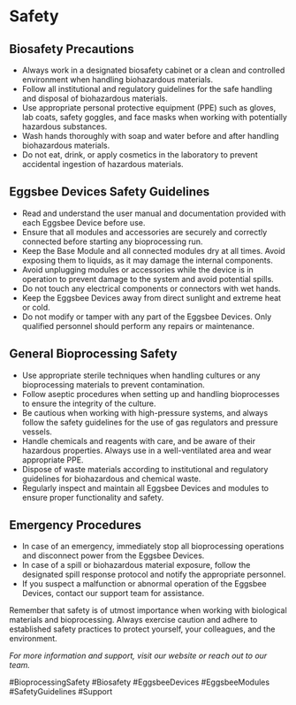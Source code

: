 
# Safety

## Biosafety Precautions

- Always work in a designated biosafety cabinet or a clean and controlled environment when handling biohazardous materials.
- Follow all institutional and regulatory guidelines for the safe handling and disposal of biohazardous materials.
- Use appropriate personal protective equipment (PPE) such as gloves, lab coats, safety goggles, and face masks when working with potentially hazardous substances.
- Wash hands thoroughly with soap and water before and after handling biohazardous materials.
- Do not eat, drink, or apply cosmetics in the laboratory to prevent accidental ingestion of hazardous materials.

## Eggsbee Devices Safety Guidelines

- Read and understand the user manual and documentation provided with each Eggsbee Device before use.
- Ensure that all modules and accessories are securely and correctly connected before starting any bioprocessing run.
- Keep the Base Module and all connected modules dry at all times. Avoid exposing them to liquids, as it may damage the internal components.
- Avoid unplugging modules or accessories while the device is in operation to prevent damage to the system and avoid potential spills.
- Do not touch any electrical components or connectors with wet hands.
- Keep the Eggsbee Devices away from direct sunlight and extreme heat or cold.
- Do not modify or tamper with any part of the Eggsbee Devices. Only qualified personnel should perform any repairs or maintenance.

## General Bioprocessing Safety

- Use appropriate sterile techniques when handling cultures or any bioprocessing materials to prevent contamination.
- Follow aseptic procedures when setting up and handling bioprocesses to ensure the integrity of the culture.
- Be cautious when working with high-pressure systems, and always follow the safety guidelines for the use of gas regulators and pressure vessels.
- Handle chemicals and reagents with care, and be aware of their hazardous properties. Always use in a well-ventilated area and wear appropriate PPE.
- Dispose of waste materials according to institutional and regulatory guidelines for biohazardous and chemical waste.
- Regularly inspect and maintain all Eggsbee Devices and modules to ensure proper functionality and safety.

## Emergency Procedures

- In case of an emergency, immediately stop all bioprocessing operations and disconnect power from the Eggsbee Devices.
- In case of a spill or biohazardous material exposure, follow the designated spill response protocol and notify the appropriate personnel.
- If you suspect a malfunction or abnormal operation of the Eggsbee Devices, contact our support team for assistance.

Remember that safety is of utmost importance when working with biological materials and bioprocessing. Always exercise caution and adhere to established safety practices to protect yourself, your colleagues, and the environment.

*For more information and support, visit our website or reach out to our team.*

#BioprocessingSafety #Biosafety #EggsbeeDevices #EggsbeeModules #SafetyGuidelines #Support
